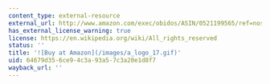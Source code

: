 ```yaml
---
content_type: external-resource
external_url: http://www.amazon.com/exec/obidos/ASIN/0521199565/ref=nosim/mitopencourse-20
has_external_license_warning: true
license: https://en.wikipedia.org/wiki/All_rights_reserved
status: ''
title: '![Buy at Amazon](/images/a_logo_17.gif)'
uid: 64679d35-6ce9-4c3a-93a5-7c3a20e1d8f7
wayback_url: ''
---
```

